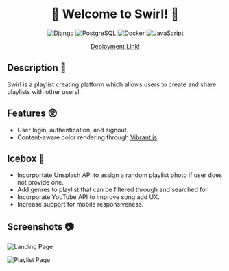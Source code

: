 <h1 align='center'> 👋 Welcome to Swirl! 👋 </h1>

<p align='center' >
  <img alt='Django' src='https://img.shields.io/badge/django-%23092E20.svg?style=for-the-badge&logo=django&logoColor=white'>
  <img alt='PostgreSQL' src='https://img.shields.io/badge/postgres-%23316192.svg?style=for-the-badge&logo=postgresql&logoColor=white'>
  <img alt='Docker' src='https://img.shields.io/badge/docker-%230db7ed.svg?style=for-the-badge&logo=docker&logoColor=white'>
  <img alt='JavaScript' src='https://img.shields.io/badge/javascript-%23323330.svg?style=for-the-badge&logo=javascript&logoColor=%23F7DF1E'>
</p>

<p align='center' >
  <a href='https://swirl-mauricio-lovera.herokuapp.com/'>Deployment Link!</a>
</p>

## **Description** 📃

Swirl is a playlist creating platform which allows users to create and share playlists with other users!

## **Features** 😲

- User login, authentication, and signout.
- Content-aware color rendering through [Vibrant.js](https://github.com/Vibrant-Colors/node-vibrant)

## **Icebox** 🧊

- Incorportate Unsplash API to assign a random playlist photo if user does not provide one. 
- Add genres to playlist that can be filtered through and searched for.
- Incorporate YouTube API to improve song add UX.
- Increase support for mobile responsiveness. 

## **Screenshots** 📷

![Landing Page](https://i.imgur.com/A2BFCTw.png)

![Playlist Page](https://i.imgur.com/1qBsKeE.png)



